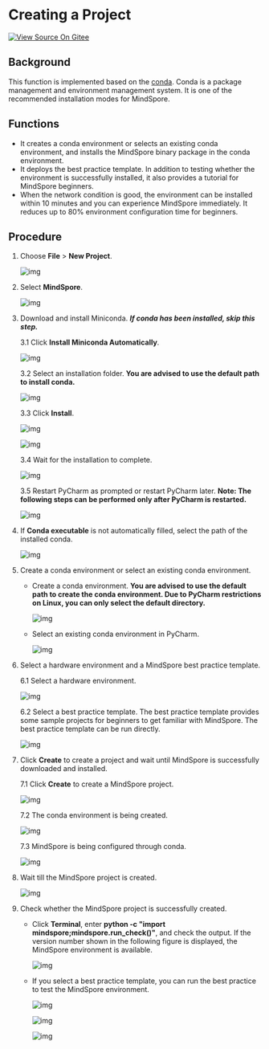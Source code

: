 # Creating a Project

[![View Source On Gitee](https://mindspore-website.obs.cn-north-4.myhuaweicloud.com/website-images/r2.2/resource/_static/logo_source_en.svg)](https://gitee.com/mindspore/docs/blob/r2.2/docs/devtoolkit/docs/source_en/mindspore_project_wizard.md)

## Background

This function is implemented based on the [conda](https://conda.io). Conda is a package management and environment management system. It is one of the recommended installation modes for MindSpore.

## Functions

* It creates a conda environment or selects an existing conda environment, and installs the MindSpore binary package in the conda environment.
* It deploys the best practice template. In addition to testing whether the environment is successfully installed, it also provides a tutorial for MindSpore beginners.
* When the network condition is good, the environment can be installed within 10 minutes and you can experience MindSpore immediately. It reduces up to 80% environment configuration time for beginners.

## Procedure

1. Choose **File** > **New Project**.

    ![img](images/clip_image002.jpg)

2. Select **MindSpore**.

    ![img](images/clip_image004.jpg)

3. Download and install Miniconda. ***If conda has been installed, skip this step.***

    3.1 Click **Install Miniconda Automatically**.

      ![img](images/clip_image006.jpg)

    3.2 Select an installation folder. **You are advised to use the default path to install conda.**

      ![img](images/clip_image008.jpg)

    3.3 Click **Install**.

      ![img](images/clip_image010.jpg)

      ![img](images/clip_image012.jpg)

    3.4 Wait for the installation to complete.

      ![img](images/clip_image014.jpg)

    3.5 Restart PyCharm as prompted or restart PyCharm later. **Note: The following steps can be performed only after PyCharm is restarted.**

      ![img](images/clip_image015.jpg)

4. If **Conda executable** is not automatically filled, select the path of the installed conda.

    ![img](images/clip_image016.jpg)

5. Create a conda environment or select an existing conda environment.

    * Create a conda environment. **You are advised to use the default path to create the conda environment. Due to PyCharm restrictions on Linux, you can only select the default directory.**

      ![img](images/clip_image018.jpg)

    * Select an existing conda environment in PyCharm.

      ![img](images/clip_image019.jpg)

6. Select a hardware environment and a MindSpore best practice template.

    6.1 Select a hardware environment.

      ![img](images/clip_image020.jpg)

    6.2 Select a best practice template. The best practice template provides some sample projects for beginners to get familiar with MindSpore. The best practice template can be run directly.

      ![img](images/clip_image021.jpg)

7. Click **Create** to create a project and wait until MindSpore is successfully downloaded and installed.

    7.1 Click **Create** to create a MindSpore project.

      ![img](images/clip_image022.jpg)

    7.2 The conda environment is being created.

      ![img](images/clip_image023.jpg)

    7.3 MindSpore is being configured through conda.

      ![img](images/clip_image024.jpg)

8. Wait till the MindSpore project is created.

    ![img](images/clip_image025.jpg)

9. Check whether the MindSpore project is successfully created.

    * Click **Terminal**, enter **python -c "import mindspore;mindspore.run_check()"**, and check the output.  If the version number shown in the following figure is displayed, the MindSpore environment is available.

      ![img](images/clip_image026.jpg)

    * If you select a best practice template, you can run the best practice to test the MindSpore environment.

      ![img](images/clip_image027.jpg)

      ![img](images/clip_image028.jpg)

      ![img](images/clip_image029.jpg)
